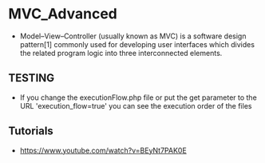 # MVC_Advanced
- Model–View–Controller (usually known as MVC) is a software design pattern[1] commonly used for developing user interfaces which divides the related program logic into three interconnected elements.

## TESTING
- If you change the executionFlow.php file or put the get parameter to the URL 'execution_flow=true' you can see the execution order of the files

## Tutorials
- https://www.youtube.com/watch?v=BEyNt7PAK0E